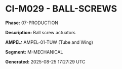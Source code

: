 # CI-M029 - BALL-SCREWS

**Phase:** 07-PRODUCTION

**Description:** Ball screw actuators

**AMPEL:** AMPEL-01-TUW (Tube and Wing)

**Segment:** M-MECHANICAL

**Generated:** 2025-08-25 17:27:29 UTC
